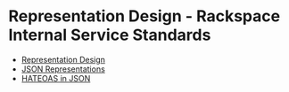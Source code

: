 # Representation Design - Rackspace Internal Service Standards

* [Representation Design](representation-design.md)
* [JSON Representations](json-representations.md)
* [HATEOAS in JSON](json-hateoas-links.md)


